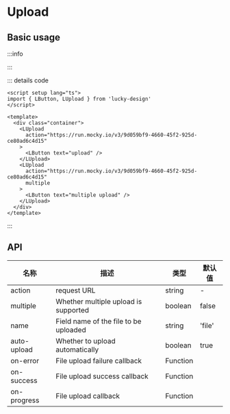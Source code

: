 # Upload

<script setup>
import Basic from '../examples/upload/basic.vue'
</script>

## Basic usage

:::info

<Basic />

:::

::: details code

```vue
<script setup lang="ts">
import { LButton, LUpload } from 'lucky-design'
</script>

<template>
  <div class="container">
    <LUpload
      action="https://run.mocky.io/v3/9d059bf9-4660-45f2-925d-ce80ad6c4d15"
    >
      <LButton text="upload" />
    </LUpload>
    <LUpload
      action="https://run.mocky.io/v3/9d059bf9-4660-45f2-925d-ce80ad6c4d15"
      multiple
    >
      <LButton text="multiple upload" />
    </LUpload>
  </div>
</template>
```

:::

## API

| 名称        | 描述                                  | 类型     | 默认值 |
| ----------- | ------------------------------------- | -------- | ------ |
| action      | request URL                           | string   | -      |
| multiple    | Whether multiple upload is supported  | boolean  | false  |
| name        | Field name of the file to be uploaded | string   | 'file' |
| auto-upload | Whether to upload automatically       | boolean  | true   |
| on-error    | File upload failure callback          | Function |
| on-success  | File upload success callback          | Function |
| on-progress | File upload callback                  | Function |
